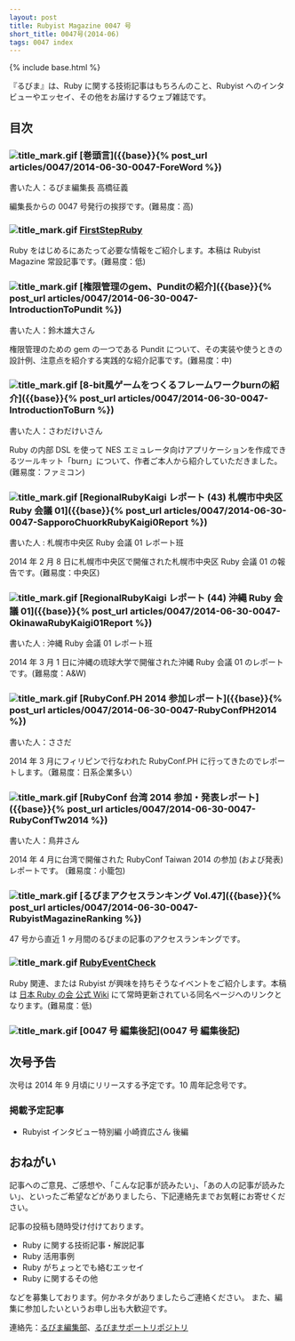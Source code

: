 ```yaml
---
layout: post
title: Rubyist Magazine 0047 号
short_title: 0047号(2014-06)
tags: 0047 index
---
```

{% include base.html %}


『るびま』は、Ruby に関する技術記事はもちろんのこと、Rubyist へのインタビューやエッセイ、その他をお届けするウェブ雑誌です。

## 目次

### ![title_mark.gif]({{base}}{{site.baseurl}}/images/title_mark.gif) [巻頭言]({{base}}{% post_url articles/0047/2014-06-30-0047-ForeWord %})

書いた人：るびま編集長 高橋征義

編集長からの 0047 号発行の挨拶です。(難易度：高)

### ![title_mark.gif]({{base}}{{site.baseurl}}/images/title_mark.gif) [FirstStepRuby](https://github.com/rubima/rubima/blob/master/first_step_ruby/first-step-ruby-2.0.md)

Ruby をはじめるにあたって必要な情報をご紹介します。本稿は Rubyist Magazine 常設記事です。(難易度：低)

### ![title_mark.gif]({{base}}{{site.baseurl}}/images/title_mark.gif) [権限管理のgem、Punditの紹介]({{base}}{% post_url articles/0047/2014-06-30-0047-IntroductionToPundit %})

書いた人：鈴木雄大さん

権限管理のための gem の一つである Pundit について、その実装や使うときの設計例、注意点を紹介する実践的な紹介記事です。(難易度：中)

### ![title_mark.gif]({{base}}{{site.baseurl}}/images/title_mark.gif) [8-bit風ゲームをつくるフレームワークburnの紹介]({{base}}{% post_url articles/0047/2014-06-30-0047-IntroductionToBurn %})

書いた人：さわだけいさん

Ruby の内部 DSL を使って NES エミュレータ向けアプリケーションを作成できるツールキット「burn」について、作者ご本人から紹介していただきました。(難易度：ファミコン)

### ![title_mark.gif]({{base}}{{site.baseurl}}/images/title_mark.gif) [RegionalRubyKaigi レポート (43) 札幌市中央区 Ruby 会議 01]({{base}}{% post_url articles/0047/2014-06-30-0047-SapporoChuorkRubyKaigi0Report %})

書いた人 : 札幌市中央区 Ruby 会議 01 レポート班

2014 年 2 月 8 日に札幌市中央区で開催された札幌市中央区 Ruby 会議 01 の報告です。(難易度：中央区)

### ![title_mark.gif]({{base}}{{site.baseurl}}/images/title_mark.gif) [RegionalRubyKaigi レポート (44) 沖縄 Ruby 会議 01]({{base}}{% post_url articles/0047/2014-06-30-0047-OkinawaRubyKaigi01Report %})

書いた人 : 沖縄 Ruby 会議 01 レポート班

2014 年 3 月 1 日に沖縄の琉球大学で開催された沖縄 Ruby 会議 01 のレポートです。(難易度：A&amp;W)

### ![title_mark.gif]({{base}}{{site.baseurl}}/images/title_mark.gif) [RubyConf.PH 2014 参加レポート]({{base}}{% post_url articles/0047/2014-06-30-0047-RubyConfPH2014 %})

書いた人：ささだ

2014 年 3 月にフィリピンで行なわれた RubyConf.PH に行ってきたのでレポートします。（難易度：日系企業多い）

### ![title_mark.gif]({{base}}{{site.baseurl}}/images/title_mark.gif) [RubyConf 台湾 2014 参加・発表レポート]({{base}}{% post_url articles/0047/2014-06-30-0047-RubyConfTw2014 %})

書いた人：鳥井さん

2014 年 4 月に台湾で開催された RubyConf Taiwan 2014 の参加 (および発表) レポートです。 (難易度：小籠包)

### ![title_mark.gif]({{base}}{{site.baseurl}}/images/title_mark.gif) [るびまアクセスランキング Vol.47]({{base}}{% post_url articles/0047/2014-06-30-0047-RubyistMagazineRanking %})

47 号から直近 1 ヶ月間のるびまの記事のアクセスランキングです。

### ![title_mark.gif]({{base}}{{site.baseurl}}/images/title_mark.gif) [RubyEventCheck](https://github.com/ruby-no-kai/official/wiki/RubyEventCheck)

Ruby 関連、または Rubyist が興味を持ちそうなイベントをご紹介します。本稿は [日本 Ruby の会 公式 Wiki](https://github.com/ruby-no-kai/official/wiki) にて常時更新されている同名ページへのリンクとなります。(難易度：低)

### ![title_mark.gif]({{base}}{{site.baseurl}}/images/title_mark.gif) [0047 号 編集後記](0047 号 編集後記)

## 次号予告

次号は 2014 年 9 月頃にリリースする予定です。10 周年記念号です。

### 掲載予定記事

* Rubyist インタビュー特別編 小崎資広さん 後編


## おねがい

記事へのご意見、ご感想や、「こんな記事が読みたい」、「あの人の記事が読みたい」、といったご希望などがありましたら、下記連絡先までお気軽にお寄せください。

記事の投稿も随時受け付けております。

* Ruby に関する技術記事・解説記事
* Ruby 活用事例
* Ruby がちょっとでも絡むエッセイ
* Ruby に関するその他


などを募集しております。何かネタがありましたらご連絡ください。
また、編集に参加したいというお申し出も大歓迎です。

連絡先：[るびま編集部](mailto:magazine@ruby-no-kai.org)、[るびまサポートリポジトリ](https://github.com/rubima/rubima-support)


